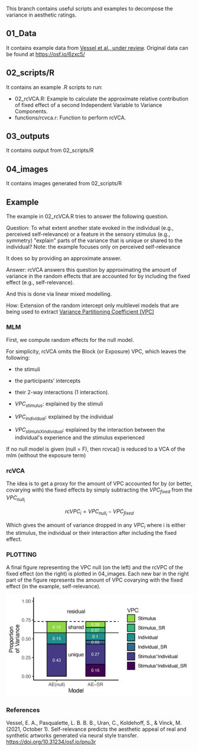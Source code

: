 This branch contains useful scripts and examples to decompose the variance in aesthetic ratings.

## 01_Data

It contains example data from [Vessel et al., under review](https://psyarxiv.com/pnu3r/). Original data can be found at https://osf.io/6zxc5/

## 02_scripts/R

It contains an example .R scripts to run:

+ 02_rcVCA.R: Example to calculate the approximate relative contribution of fixed effect of a second Independent Variable to Variance Components. 
+ functions/rcvca.r: Function to perform rcVCA.

## 03_outputs

It contains output from 02_scripts/R

## 04_images

It contains images generated from 02_scripts/R

## Example

The example in 02_rcVCA.R tries to answer the following question.

Question:
To what extent another state evoked in the individual (e.g., perceived self-relevance) or a feature in the sensory stimulus (e.g., symmetry) "explain" parts of the variance that is unique or shared to the individual? 
Note: the example focuses only on perceived self-relevance

It does so by providing an approximate answer.

Answer:
rcVCA answers this question by approximating the amount of variance in the random effects that are accounted for by including the fixed effect (e.g., self-relevance).

And this is done via linear mixed modelling.

How:
Extension of the random intercept only multilevel models that are being used to extract [Variance Partitioning Coefficient (VPC)](_https://pubmed.ncbi.nlm.nih.gov/31898288/)


### MLM

First, we compute random effects for the null model.

For simplicity, rcVCA omits the Block (or Exposure) VPC, which leaves the following:

+ the stimuli
+ the participants' intercepts
+ their 2-way interactions (1 interaction). 

+ $VPC_{stimulus}$: explained by the stimuli
+ $VPC_{individual}$: explained by the individual
+ $VPC_{stimulsXindividual}$: explained by the interaction between the individual's experience and the stimulus experienced

If no null model is given (null = F), then rcvca() is reduced to a VCA of the mlm (without the exposure term)

### rcVCA

The idea is to get a proxy for the amount of VPC accounted for by (or better, covarying with) the fixed effects by simply subtracting the $VPC_{fixed}$ from the $VPC_{null_{i}}$

$$rcVPC_{i} = VPC_{null_{i}} - VPC_{fixed}$$

Which gives the amount of variance dropped in any $VPC_{i}$ where i is either the stimulus, the individual or their interaction after including the fixed effect.

### PLOTTING

A final figure representing the VPC null (on the left) and the rcVPC of the fixed effect (on the right) is plotted in 04_images. Each new bar in the right part of the figure represents the amount of VPC covarying with the fixed effect (in the example, self-relevance). 

![Alt text](04_images/02_fig1_rcVCA.jpg)

### References

Vessel, E. A., Pasqualette, L. B. B. B., Uran, C., Koldehoff, S., & Vinck, M. (2021, October 1). Self-relevance predicts the aesthetic appeal of real and synthetic artworks generated via neural style transfer. https://doi.org/10.31234/osf.io/pnu3r



